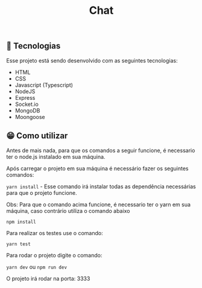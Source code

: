 <h1 align="center">
    Chat
</h1>

<br>

## 🚀 Tecnologias

Esse projeto está sendo desenvolvido com as seguintes tecnologias:

- HTML
- CSS
- Javascript (Typescript)
- NodeJS
- Express
- Socket.io
- MongoDB
- Moongoose


## 😁 Como utilizar

Antes de mais nada, para que os comandos a seguir funcione, é necessario ter o <a src='https://nodejs.org/en/' target='_blank'>node.js</a> instalado em sua máquina.

Após carregar o projeto em sua máquina é necessário fazer os seguintes comandos:

`yarn install` - Esse comando irá instalar todas as dependência necessárias para que o projeto funcione.

Obs: Para que o comando acima funcione, é necessario ter o yarn em sua máquina, caso contrário utiliza o comando abaixo

`npm install`

Para realizar os testes use o comando:

`yarn test`

Para rodar o projeto digite o comando:

`yarn dev` ou `npm run dev`

O projeto irá rodar na porta: 3333
